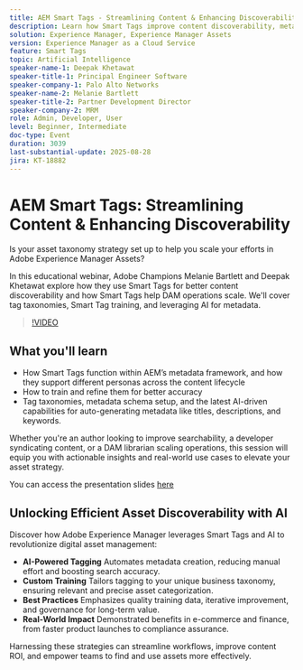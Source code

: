 ```yaml
---
title: AEM Smart Tags - Streamlining Content & Enhancing Discoverability
description: Learn how Smart Tags improve content discoverability, metadata, and DAM scalability with AI-driven tagging strategies in this AEM webinar.
solution: Experience Manager, Experience Manager Assets
version: Experience Manager as a Cloud Service
feature: Smart Tags
topic: Artificial Intelligence
speaker-name-1: Deepak Khetawat
speaker-title-1: Principal Engineer Software
speaker-company-1: Palo Alto Networks
speaker-name-2: Melanie Bartlett
speaker-title-2: Partner Development Director
speaker-company-2: MRM
role: Admin, Developer, User
level: Beginner, Intermediate
doc-type: Event
duration: 3039
last-substantial-update: 2025-08-28
jira: KT-18882
---
```


# AEM Smart Tags: Streamlining Content & Enhancing Discoverability

Is your asset taxonomy strategy set up to help you scale your efforts in Adobe Experience Manager Assets?

In this educational webinar, Adobe Champions Melanie Bartlett and Deepak Khetawat explore how they use Smart Tags for better content discoverability and how Smart Tags help DAM operations scale. We'll cover tag taxonomies, Smart Tag training, and leveraging AI for metadata.

>[!VIDEO](https://video.tv.adobe.com/v/3471511/?learn=on&enablevpops)

## What you'll learn
 
* How Smart Tags function within AEM’s metadata framework, and how they support different personas across the content lifecycle 
* How to train and refine them for better accuracy 
* Tag taxonomies, metadata schema setup, and the latest AI-driven capabilities for auto-generating metadata like titles, descriptions, and keywords. 

Whether you're an author looking to improve searchability, a developer syndicating content, or a DAM librarian scaling operations, this session will equip you with actionable insights and real-world use cases to elevate your asset strategy. 

You can access the presentation slides [here](../../assets/experience-manager/aug2025/2025-08-28-Adobe-Smart-Tags-Champions-webinar_FINALCOPY.pdf)

## Unlocking Efficient Asset Discoverability with AI

Discover how Adobe Experience Manager leverages Smart Tags and AI to revolutionize digital asset management:

* **AI-Powered Tagging** Automates metadata creation, reducing manual effort and boosting search accuracy.
* **Custom Training** Tailors tagging to your unique business taxonomy, ensuring relevant and precise asset categorization.
* **Best Practices** Emphasizes quality training data, iterative improvement, and governance for long-term value.
* **Real-World Impact** Demonstrated benefits in e-commerce and finance, from faster product launches to compliance assurance.

Harnessing these strategies can streamline workflows, improve content ROI, and empower teams to find and use assets more effectively.